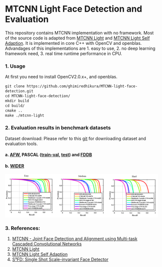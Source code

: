 # MTCNN Light Face Detection and Evaluation

This repository contains MTCNN implementation with no framework. Most of the source code is adapted from [MTCNN Light](https://github.com/AlphaQi/MTCNN-light) and [MTCNN Light Self Adaption](https://github.com/samylee/mtcnn_light_self_adaption). It is implemented in core C++ with OpenCV and openblas. Advandages of this implementations are 1. easy to use, 2. no deep learning framework need, 3. real time runtime performance in CPU.  

### 1. Usage

At first you need to install OpenCV2.0.x+, and openblas. 

```
git clone https://github.com/ghimiredhikura/MTCNN-light-face-detection.git
cd MTCNN-light-face-detection/
mkdir build
cd build/
cmake ..
make ./mtcnn-light
```

### 2. Evaluation results in benchmark datasets

Dataset download: Please refer to this [git](https://github.com/bonseyes/SFD/blob/master/docs/Test-Instructions.md) for downloading dataset and evaluation tools. 

#### a. [AFW](http://www.ics.uci.edu/~xzhu/face/), PASCAL ([train-val](http://host.robots.ox.ac.uk/pascal/VOC/voc2012/index.html), [test](http://host.robots.ox.ac.uk:8080/eval/challenges/voc2012/)) and [FDDB](http://vis-www.cs.umass.edu/fddb/index.html)

#### b. [WIDER](http://mmlab.ie.cuhk.edu.hk/projects/WIDERFace/)
![Alt text](https://github.com/bonseyes/SFD/blob/master/docs/assets/WIDER_sfd-mtcnn.PNG)

### 3. References:

1. [MTCNN - Joint Face Detection and Alignment using Multi-task Cascaded Convolutional Networks](https://kpzhang93.github.io/MTCNN_face_detection_alignment/index.html)
2. [MTCNN Light](https://github.com/AlphaQi/MTCNN-light)
3. [MTCNN Light Self Adaption](https://github.com/samylee/mtcnn_light_self_adaption)
4. [S³FD: Single Shot Scale-invariant Face Detector](https://github.com/bonseyes/SFD)
